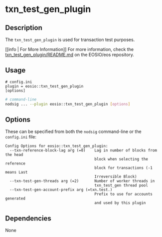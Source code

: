 # txn_test_gen_plugin

## Description

The `txn_test_gen_plugin` is used for transaction test purposes.

[[info | For More Information]]
For more information, check the [txn_test_gen_plugin/README.md](https://github.com/EOSIO/eos/blob/develop/plugins/txn_test_gen_plugin/README.md) on the EOSIO/eos repository.

## Usage

```console
# config.ini
plugin = eosio::txn_test_gen_plugin
[options]
```
```sh
# command-line
nodsig ... --plugin eosio::txn_test_gen_plugin [options]
```

## Options

These can be specified from both the `nodsig` command-line or the `config.ini` file:

```console
Config Options for eosio::txn_test_gen_plugin:
  --txn-reference-block-lag arg (=0)    Lag in number of blocks from the head 
                                        block when selecting the reference 
                                        block for transactions (-1 means Last 
                                        Irreversible Block)
  --txn-test-gen-threads arg (=2)       Number of worker threads in 
                                        txn_test_gen thread pool
  --txn-test-gen-account-prefix arg (=txn.test.)
                                        Prefix to use for accounts generated 
                                        and used by this plugin
```

## Dependencies

None
